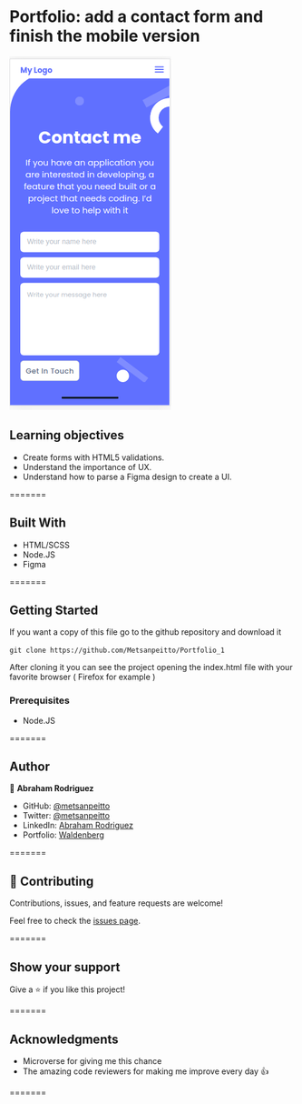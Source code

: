 # Portfolio: add a contact form and finish the mobile version

![Alt text](images/screenshot.png?raw=true "Optional Title")

## Learning objectives
 - Create forms with HTML5 validations.
 - Understand the importance of UX.
 - Understand how to parse a Figma design to create a UI.

=======

## Built With

- HTML/SCSS
- Node.JS
- Figma

=======

## Getting Started

If you want a copy of this file go to the github repository and download it

`git clone https://github.com/Metsanpeitto/Portfolio_1`

After cloning it you can see the project opening the index.html file with your favorite browser ( Firefox for example )



### Prerequisites

- Node.JS


=======

## Author

👤 **Abraham Rodriguez**

- GitHub: [@metsanpeitto](https://github.com/Metsanpeitto)
- Twitter: [@metsanpeitto](https://twitter.com/home)
- LinkedIn: [Abraham Rodriguez](https://www.linkedin.com/in/abraham-rodriguez-3283a319a/)
- Portfolio: [Waldenberg](https://portfolio.waldenberginc.com)


=======

## 🤝 Contributing

Contributions, issues, and feature requests are welcome!

Feel free to check the [issues page](../../issues/).


=======

## Show your support

Give a ⭐️ if you like this project!



=======


## Acknowledgments

- Microverse for giving me this chance
- The amazing code reviewers for making me improve every day :thumbsup:

=======






